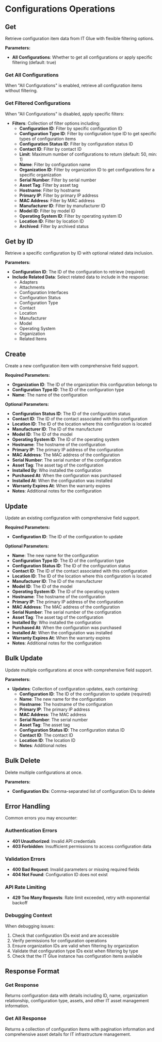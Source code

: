 # Configurations Operations

## Get

Retrieve configuration item data from IT Glue with flexible filtering options.

**Parameters:**
- **All Configurations**: Whether to get all configurations or apply specific filtering (default: true)

### Get All Configurations
When "All Configurations" is enabled, retrieve all configuration items without filtering.

### Get Filtered Configurations
When "All Configurations" is disabled, apply specific filters:

- **Filters**: Collection of filter options including:
  - **Configuration ID**: Filter by specific configuration ID
  - **Configuration Type ID**: Filter by configuration type ID to get specific types of configuration items
  - **Configuration Status ID**: Filter by configuration status ID
  - **Contact ID**: Filter by contact ID
  - **Limit**: Maximum number of configurations to return (default: 50, min: 1)
  - **Name**: Filter by configuration name
  - **Organization ID**: Filter by organization ID to get configurations for a specific organization
  - **Serial Number**: Filter by serial number
  - **Asset Tag**: Filter by asset tag
  - **Hostname**: Filter by hostname
  - **Primary IP**: Filter by primary IP address
  - **MAC Address**: Filter by MAC address
  - **Manufacturer ID**: Filter by manufacturer ID
  - **Model ID**: Filter by model ID
  - **Operating System ID**: Filter by operating system ID
  - **Location ID**: Filter by location ID
  - **Archived**: Filter by archived status

## Get by ID

Retrieve a specific configuration by ID with optional related data inclusion.

**Parameters:**
- **Configuration ID**: The ID of the configuration to retrieve (required)
- **Include Related Data**: Select related data to include in the response:
  - Adapters
  - Attachments
  - Configuration Interfaces
  - Configuration Status
  - Configuration Type
  - Contact
  - Location
  - Manufacturer
  - Model
  - Operating System
  - Organization
  - Related Items

## Create

Create a new configuration item with comprehensive field support.

**Required Parameters:**
- **Organization ID**: The ID of the organization this configuration belongs to
- **Configuration Type ID**: The ID of the configuration type
- **Name**: The name of the configuration

**Optional Parameters:**
- **Configuration Status ID**: The ID of the configuration status
- **Contact ID**: The ID of the contact associated with this configuration
- **Location ID**: The ID of the location where this configuration is located
- **Manufacturer ID**: The ID of the manufacturer
- **Model ID**: The ID of the model
- **Operating System ID**: The ID of the operating system
- **Hostname**: The hostname of the configuration
- **Primary IP**: The primary IP address of the configuration
- **MAC Address**: The MAC address of the configuration
- **Serial Number**: The serial number of the configuration
- **Asset Tag**: The asset tag of the configuration
- **Installed By**: Who installed the configuration
- **Purchased At**: When the configuration was purchased
- **Installed At**: When the configuration was installed
- **Warranty Expires At**: When the warranty expires
- **Notes**: Additional notes for the configuration

## Update

Update an existing configuration with comprehensive field support.

**Required Parameters:**
- **Configuration ID**: The ID of the configuration to update

**Optional Parameters:**
- **Name**: The new name for the configuration
- **Configuration Type ID**: The ID of the configuration type
- **Configuration Status ID**: The ID of the configuration status
- **Contact ID**: The ID of the contact associated with this configuration
- **Location ID**: The ID of the location where this configuration is located
- **Manufacturer ID**: The ID of the manufacturer
- **Model ID**: The ID of the model
- **Operating System ID**: The ID of the operating system
- **Hostname**: The hostname of the configuration
- **Primary IP**: The primary IP address of the configuration
- **MAC Address**: The MAC address of the configuration
- **Serial Number**: The serial number of the configuration
- **Asset Tag**: The asset tag of the configuration
- **Installed By**: Who installed the configuration
- **Purchased At**: When the configuration was purchased
- **Installed At**: When the configuration was installed
- **Warranty Expires At**: When the warranty expires
- **Notes**: Additional notes for the configuration

## Bulk Update

Update multiple configurations at once with comprehensive field support.

**Parameters:**
- **Updates**: Collection of configuration updates, each containing:
  - **Configuration ID**: The ID of the configuration to update (required)
  - **Name**: The new name for the configuration
  - **Hostname**: The hostname of the configuration
  - **Primary IP**: The primary IP address
  - **MAC Address**: The MAC address
  - **Serial Number**: The serial number
  - **Asset Tag**: The asset tag
  - **Configuration Status ID**: The configuration status ID
  - **Contact ID**: The contact ID
  - **Location ID**: The location ID
  - **Notes**: Additional notes

## Bulk Delete

Delete multiple configurations at once.

**Parameters:**
- **Configuration IDs**: Comma-separated list of configuration IDs to delete

## Error Handling

Common errors you may encounter:

### Authentication Errors
- **401 Unauthorized**: Invalid API credentials
- **403 Forbidden**: Insufficient permissions to access configuration data

### Validation Errors
- **400 Bad Request**: Invalid parameters or missing required fields
- **404 Not Found**: Configuration ID does not exist

### API Rate Limiting
- **429 Too Many Requests**: Rate limit exceeded, retry with exponential backoff

### Debugging Context
When debugging issues:
1. Check that configuration IDs exist and are accessible
2. Verify permissions for configuration operations
3. Ensure organization IDs are valid when filtering by organization
4. Validate that configuration type IDs exist when filtering by type
5. Check that the IT Glue instance has configuration items available

## Response Format

### Get Response
Returns configuration data with details including ID, name, organization relationship, configuration type, assets, and other IT asset management information.

### Get All Response
Returns a collection of configuration items with pagination information and comprehensive asset details for IT infrastructure management.
